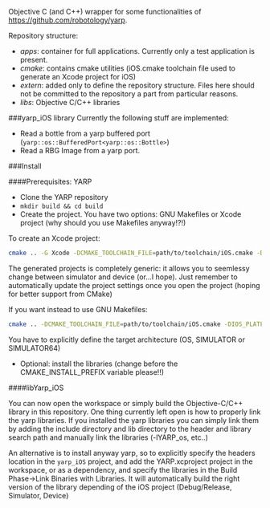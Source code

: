 Objective C (and C++) wrapper for some functionalities of https://github.com/robotology/yarp.

Repository structure:

- *apps*: container for full applications. Currently only a test application is present.
- *cmake*: contains cmake utilities (iOS.cmake toolchain file used to generate an Xcode project for iOS)
- *extern*: added only to define the repository structure. Files here should not be committed to the repository a part from particular reasons.
- *libs*: Objective C/C++ libraries

###yarp_iOS library
Currently the following stuff are implemented:

- Read a bottle from a yarp buffered port (`yarp::os::BufferedPort<yarp::os::Bottle>`)
- Read a RBG Image from a yarp port.

###Install

####Prerequisites: YARP

- Clone the YARP repository
- `mkdir build && cd build`
- Create the project. You have two options: GNU Makefiles or Xcode project (why should you use Makefiles anyway!?!)

To create an Xcode project: 
```bash 
cmake .. -G Xcode -DCMAKE_TOOLCHAIN_FILE=path/to/toolchain/iOS.cmake -DCREATE_LIB_MATH:BOOL=NO -DSKIP_ACE:BOOL=YES -DCREATE_SHARED_LIBRARY:BOOL=NO -DCREATE_YARPDATADUMPER:BOOL=NO -DCREATE_YARPMANAGER_CONSOLE:BOOL=NO -DYARP_COMPILE_EXECUTABLES:BOOL=NO -DYARP_USE_READLINE:BOOL=NO
````

The generated projects is completely generic: it allows you to seemlessy change between simulator and device (or...I hope). Just remember to automatically update the project settings once you open the project (hoping for better support from CMake)

If you want instead to use GNU Makefiles: 
```bash
cmake .. -DCMAKE_TOOLCHAIN_FILE=path/to/toolchain/iOS.cmake -DIOS_PLATFORM=SIMULATOR64 | SIMULATOR | OS -DCREATE_LIB_MATH:BOOL=NO -DSKIP_ACE:BOOL=YES -DCREATE_SHARED_LIBRARY:BOOL=NO -DCREATE_YARPDATADUMPER:BOOL=NO -DCREATE_YARPMANAGER_CONSOLE:BOOL=NO -DYARP_COMPILE_EXECUTABLES:BOOL=NO
``` 
You have to explicitly define the target architecture (OS, SIMULATOR or SIMULATOR64)

- Optional: install the libraries (change before the CMAKE_INSTALL_PREFIX variable please!!)

####libYarp_iOS

You can now open the workspace or simply build the Objective-C/C++ library in this repository. One thing currently left open is how to properly link the yarp libraries. If you installed the yarp libraries you can simply link them by adding the include directory and lib directory to the header and library search path and manually link the libraries (-lYARP_os, etc..)

An alternative is to install anyway yarp, so to explicitly specify the headers location in the `yarp_iOS` project, and add the YARP.xcproject project in the workspace, or as a dependency, and specify the libraries in the Build Phase->Link Binaries with Libraries. It will automatically build the right version of the library depending of the iOS project (Debug/Release, Simulator, Device)
